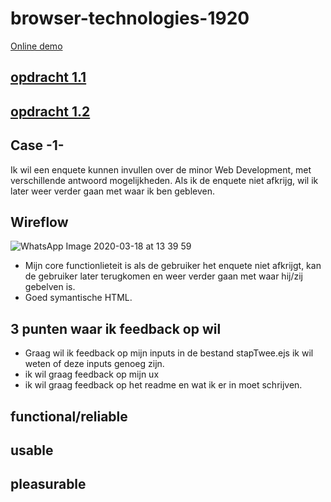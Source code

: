 # browser-technologies-1920
[Online demo](https://enquete-web-dev.herokuapp.com/)

## [opdracht 1.1](https://github.com/MohamadAlGhorani/browser-technologies-1920/wiki/Opdracht-1.1-Breek-het-web)
## [opdracht 1.2]()

## Case -1-

Ik wil een enquete kunnen invullen over de minor Web Development, met verschillende antwoord mogelijkheden. Als ik de enquete niet afkrijg, wil ik later weer verder gaan met waar ik ben gebleven.

## Wireflow

![WhatsApp Image 2020-03-18 at 13 39 59](https://user-images.githubusercontent.com/45425087/76961846-63a64d80-691e-11ea-9871-e3a731c2ee6a.jpeg)

- Mijn core functionlieteit is als de gebruiker het enquete niet afkrijgt, kan de gebruiker later terugkomen en weer verder gaan met waar hij/zij gebelven is.
- Goed symantische HTML.

## 3 punten waar ik feedback op wil

- Graag wil ik feedback op mijn inputs in de bestand stapTwee.ejs ik wil weten of deze inputs genoeg zijn.
- ik wil graag feedback op mijn ux
- ik wil graag feedback op het readme en wat ik er in moet schrijven.

## functional/reliable

## usable

## pleasurable
